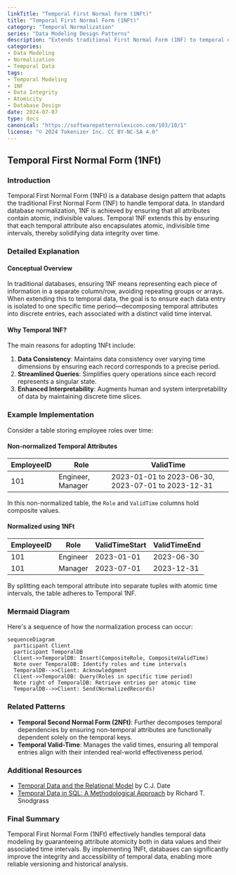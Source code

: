 ```yaml
---
linkTitle: "Temporal First Normal Form (1NFt)"
title: "Temporal First Normal Form (1NFt)"
category: "Temporal Normalization"
series: "Data Modeling Design Patterns"
description: "Extends traditional First Normal Form (1NF) to temporal data, ensuring all temporal attributes are atomic and that each tuple represents a single valid state."
categories:
- Data Modeling
- Normalization
- Temporal Data
tags:
- Temporal Modeling
- 1NF
- Data Integrity
- Atomicity
- Database Design
date: 2024-07-07
type: docs
canonical: "https://softwarepatternslexicon.com/103/10/1"
license: "© 2024 Tokenizer Inc. CC BY-NC-SA 4.0"
---
```


## Temporal First Normal Form (1NFt)

### Introduction
Temporal First Normal Form (1NFt) is a database design pattern that adapts the traditional First Normal Form (1NF) to handle temporal data. In standard database normalization, 1NF is achieved by ensuring that all attributes contain atomic, indivisible values. Temporal 1NF extends this by ensuring that each temporal attribute also encapsulates atomic, indivisible time intervals, thereby solidifying data integrity over time.

### Detailed Explanation

#### Conceptual Overview
In traditional databases, ensuring 1NF means representing each piece of information in a separate column/row, avoiding repeating groups or arrays. When extending this to temporal data, the goal is to ensure each data entry is isolated to one specific time period—decomposing temporal attributes into discrete entries, each associated with a distinct valid time interval.

#### Why Temporal 1NF?
The main reasons for adopting 1NFt include:
1. **Data Consistency**: Maintains data consistency over varying time dimensions by ensuring each record corresponds to a precise period.
2. **Streamlined Queries**: Simplifies query operations since each record represents a singular state.
3. **Enhanced Interpretability**: Augments human and system interpretability of data by maintaining discrete time slices.

### Example Implementation

Consider a table storing employee roles over time:

#### Non-normalized Temporal Attributes
| EmployeeID | Role                  | ValidTime         |
|------------|-----------------------|-------------------|
| 101        | Engineer, Manager     | 2023-01-01 to 2023-06-30, 2023-07-01 to 2023-12-31 |

In this non-normalized table, the `Role` and `ValidTime` columns hold composite values.

#### Normalized using 1NFt
| EmployeeID | Role     | ValidTimeStart | ValidTimeEnd   |
|------------|----------|----------------|---------------|
| 101        | Engineer | 2023-01-01     | 2023-06-30    |
| 101        | Manager  | 2023-07-01     | 2023-12-31    |

By splitting each temporal attribute into separate tuples with atomic time intervals, the table adheres to Temporal 1NF.

### Mermaid Diagram

Here's a sequence of how the normalization process can occur:

```mermaid
sequenceDiagram
  participant Client
  participant TemporalDB
  Client->>TemporalDB: Insert(CompositeRole, CompositeValidTime)
  Note over TemporalDB: Identify roles and time intervals
  TemporalDB-->>Client: Acknowledgment
  Client->>TemporalDB: Query(Roles in specific time period)
  Note right of TemporalDB: Retrieve entries per atomic time
  TemporalDB-->>Client: Send(NormalizedRecords)
```

### Related Patterns

- **Temporal Second Normal Form (2NFt)**: Further decomposes temporal dependencies by ensuring non-temporal attributes are functionally dependent solely on the temporal keys.
- **Temporal Valid-Time**: Manages the valid times, ensuring all temporal entries align with their intended real-world effectiveness period.

### Additional Resources

- [Temporal Data and the Relational Model](https://www.springer.com/gp/book/9781125345648) by C.J. Date
- [Temporal Data in SQL: A Methodological Approach](https://www.oreilly.com/library/view/temporal-data-in/9781466581725/) by Richard T. Snodgrass

### Final Summary
Temporal First Normal Form (1NFt) effectively handles temporal data modeling by guaranteeing attribute atomicity both in data values and their associated time intervals. By implementing 1NFt, databases can significantly improve the integrity and accessibility of temporal data, enabling more reliable versioning and historical analysis.
